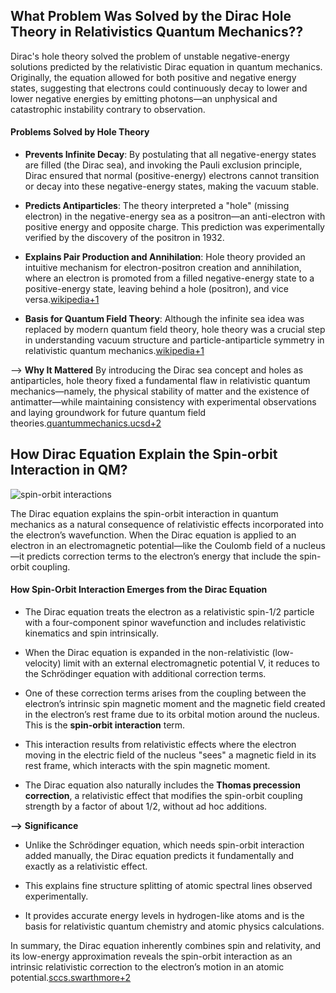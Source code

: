 ## What Problem Was Solved by the Dirac Hole Theory in Relativistics Quantum Mechanics??

Dirac's hole theory solved the problem of unstable negative-energy solutions predicted by the relativistic Dirac equation in quantum mechanics. Originally, the equation allowed for both positive and negative energy states, suggesting that electrons could continuously decay to lower and lower negative energies by emitting photons—an unphysical and catastrophic instability contrary to observation.
#### Problems Solved by Hole Theory
- **Prevents Infinite Decay**: By postulating that all negative-energy states are filled (the Dirac sea), and invoking the Pauli exclusion principle, Dirac ensured that normal (positive-energy) electrons cannot transition or decay into these negative-energy states, making the vacuum stable.
    
- **Predicts Antiparticles**: The theory interpreted a "hole" (missing electron) in the negative-energy sea as a positron—an anti-electron with positive energy and opposite charge. This prediction was experimentally verified by the discovery of the positron in 1932.
- **Explains Pair Production and Annihilation**: Hole theory provided an intuitive mechanism for electron-positron creation and annihilation, where an electron is promoted from a filled negative-energy state to a positive-energy state, leaving behind a hole (positron), and vice versa.[wikipedia+1](https://en.wikipedia.org/wiki/Dirac_hole_theory)
- **Basis for Quantum Field Theory**: Although the infinite sea idea was replaced by modern quantum field theory, hole theory was a crucial step in understanding vacuum structure and particle-antiparticle symmetry in relativistic quantum mechanics.[wikipedia+1](https://en.wikipedia.org/wiki/Dirac_equation)

-->  **Why It Mattered**
By introducing the Dirac sea concept and holes as antiparticles, hole theory fixed a fundamental flaw in relativistic quantum mechanics—namely, the physical stability of matter and the existence of antimatter—while maintaining consistency with experimental observations and laying groundwork for future quantum field theories.[quantummechanics.ucsd+2](https://quantummechanics.ucsd.edu/ph130a/130_notes/node490.html)

## How Dirac Equation Explain the Spin-orbit Interaction in QM?
![spin-orbit interactions](https://cdn2.slideserve.com/4446910/slide1-n.jpg)

The Dirac equation explains the spin-orbit interaction in quantum mechanics as a natural consequence of relativistic effects incorporated into the electron’s wavefunction. When the Dirac equation is applied to an electron in an electromagnetic potential—like the Coulomb field of a nucleus—it predicts correction terms to the electron’s energy that include the spin-orbit coupling.
#### How Spin-Orbit Interaction Emerges from the Dirac Equation
- The Dirac equation treats the electron as a relativistic spin-1/2 particle with a four-component spinor wavefunction and includes relativistic kinematics and spin intrinsically.
    
- When the Dirac equation is expanded in the non-relativistic (low-velocity) limit with an external electromagnetic potential V, it reduces to the Schrödinger equation with additional correction terms.
    
- One of these correction terms arises from the coupling between the electron’s intrinsic spin magnetic moment and the magnetic field created in the electron’s rest frame due to its orbital motion around the nucleus. This is the **spin-orbit interaction** term.
    
- This interaction results from relativistic effects where the electron moving in the electric field of the nucleus "sees" a magnetic field in its rest frame, which interacts with the spin magnetic moment.
    
- The Dirac equation also naturally includes the **Thomas precession correction**, a relativistic effect that modifies the spin-orbit coupling strength by a factor of about 1/2, without ad hoc additions.

**-->** **Significance**
- Unlike the Schrödinger equation, which needs spin-orbit interaction added manually, the Dirac equation predicts it fundamentally and exactly as a relativistic effect.
    
- This explains fine structure splitting of atomic spectral lines observed experimentally.
    
- It provides accurate energy levels in hydrogen-like atoms and is the basis for relativistic quantum chemistry and atomic physics calculations.

In summary, the Dirac equation inherently combines spin and relativity, and its low-energy approximation reveals the spin-orbit interaction as an intrinsic relativistic correction to the electron’s motion in an atomic potential.[sccs.swarthmore+2](https://www.sccs.swarthmore.edu/users/02/lisal/physics/presentations/so.pdf)